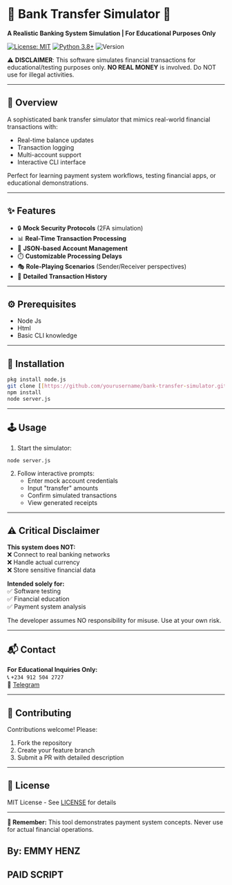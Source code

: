 # 🏦 Bank Transfer Simulator 💸

**A Realistic Banking System Simulation | For Educational Purposes Only**

[![License: MIT](https://img.shields.io/badge/License-MIT-yellow.svg)](https://opensource.org/licenses/MIT)
[![Python 3.8+](https://img.shields.io/badge/Python-3.8+-blue.svg)](https://www.python.org/)
![Version](https://img.shields.io/badge/Version-1.0.0-green)

⚠️ **DISCLAIMER**: This software simulates financial transactions for educational/testing purposes only. **NO REAL MONEY** is involved. Do NOT use for illegal activities.

---

## 📖 Overview
A sophisticated bank transfer simulator that mimics real-world financial transactions with:
- Real-time balance updates
- Transaction logging
- Multi-account support
- Interactive CLI interface

Perfect for learning payment system workflows, testing financial apps, or educational demonstrations.

---

## ✨ Features
- 🔒 **Mock Security Protocols** (2FA simulation)
- 📊 **Real-Time Transaction Processing**
- 📂 **JSON-based Account Management**
- ⏱️ **Customizable Processing Delays**
- 🎭 **Role-Playing Scenarios** (Sender/Receiver perspectives)
- 📜 **Detailed Transaction History**

---

## ⚙️ Prerequisites
- Node Js
- Html
- Basic CLI knowledge

---

## 🚀 Installation
```bash
pkg install node.js
git clone [[https://github.com/yourusername/bank-transfer-simulator.git](https://github.com/EMMYHENZ-TECH/Fake-bank.git)](https://github.com/EMMYHENZ-TECH/Fake-bank.git)
npm install
node server.js 
```

---

## 🕹️ Usage
1. Start the simulator:
```ls
node server.js 
```

2. Follow interactive prompts:
   - Enter mock account credentials
   - Input "transfer" amounts
   - Confirm simulated transactions
   - View generated receipts

---

## ⚠️ Critical Disclaimer
**This system does NOT:**  
❌ Connect to real banking networks  
❌ Handle actual currency  
❌ Store sensitive financial data  

**Intended solely for:**  
✅ Software testing  
✅ Financial education  
✅ Payment system analysis  

The developer assumes NO responsibility for misuse. Use at your own risk.

---

## 📬 Contact
**For Educational Inquiries Only:**  
📞 `+234 912 504 2727`  
📨 [Telegram](https://t.me/EmmyHenz)  

---

## 🤝 Contributing
Contributions welcome! Please:
1. Fork the repository
2. Create your feature branch
3. Submit a PR with detailed description

---

## 📜 License
MIT License - See [LICENSE](LICENSE) for details

---

**🔐 Remember:** This tool demonstrates payment system concepts. Never use for actual financial operations.

## By: EMMY HENZ
## PAID SCRIPT
```
